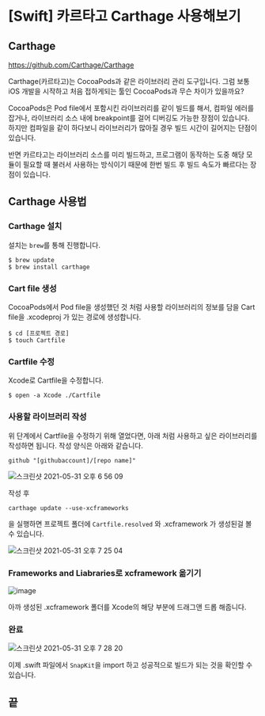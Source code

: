 # [Swift] 카르타고 Carthage 사용해보기

## Carthage

https://github.com/Carthage/Carthage

Carthage(카르타고)는 CocoaPods과 같은 라이브러리 관리 도구입니다.
그럼 보통 iOS 개발을 시작하고 처음 접하게되는 툴인 CocoaPods과 무슨 차이가 있을까요?

CocoaPods은 Pod file에서 포함시킨 라이브러리를 같이 빌드를 해서, 컴파일 에러를 잡거나,
라이브러리 소스 내에 breakpoint를 걸어 디버깅도 가능한 장점이 있습니다.
하지만 컴파일을 같이 하다보니 라이브러리가 많아질 경우 빌드 시간이 길어지는 단점이 있습니다.

반면 카르타고는 라이브러리 소스를 미리 빌드하고, 프로그램이 동작하는 도중 해당 모듈이 필요할 때 불러서 사용하는 방식이기 때문에 한번 빌드 후 빌드 속도가 빠르다는 장점이 있습니다.

## Carthage 사용법

### Carthage 설치

설치는 ```brew```를 통해 진행합니다.

```
$ brew update
$ brew install carthage
```

### Cart file 생성

CocoaPods에서 Pod file을 생성했던 것 처럼 사용할 라이브러리의 정보를 담을 Cart file을 .xcodeproj 가 있는 경로에 생성합니다.


```
$ cd [프로젝트 경로]
$ touch Cartfile
```

### Cartfile 수정

Xcode로 Cartfile을 수정합니다.

```
$ open -a Xcode ./Cartfile
```

### 사용할 라이브러리 작성

위 단계에서 Cartfile을 수정하기 위해 열었다면,
아래 처럼 사용하고 싶은 라이브러리를 작성하면 됩니다.
작성 양식은 아래와 같습니다.

```
github "[githubaccount]/[repo name]"
```

![스크린샷 2021-05-31 오후 6 56 09](https://user-images.githubusercontent.com/22260098/120176130-e5dc1280-c241-11eb-8740-2f7aee167cae.png)

작성 후
```
carthage update --use-xcframeworks
```
을 실행하면 프로젝트 폴더에 ```Cartfile.resolved``` 와 .xcframework 가 생성된걸 볼 수 있습니다.

![스크린샷 2021-05-31 오후 7 25 04](https://user-images.githubusercontent.com/22260098/120179724-e8406b80-c245-11eb-85bb-2fe90daa9752.png)

### Frameworks and Liabraries로 xcframework 옮기기

![image](https://user-images.githubusercontent.com/22260098/120179995-3a818c80-c246-11eb-978d-f0a24a317a45.png)

아까 생성된 .xcframework 폴더를 Xcode의 해당 부분에 드래그앤 드롭 해줍니다.

### 완료

![스크린샷 2021-05-31 오후 7 28 20](https://user-images.githubusercontent.com/22260098/120180128-5dac3c00-c246-11eb-8510-c66087648de8.png)

이제 .swift 파일에서 ```SnapKit```을 import 하고 성공적으로 빌드가 되는 것을 확인할 수 있습니다.

## 끝

